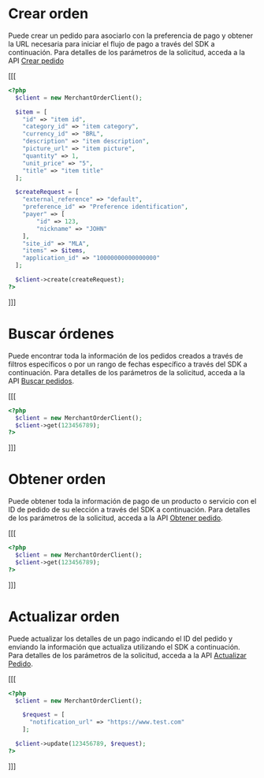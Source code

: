 # Crear orden

Puede crear un pedido para asociarlo con la preferencia de pago y obtener la URL necesaria para iniciar el flujo de pago a través del SDK a continuación. Para detalles de los parámetros de la solicitud, acceda a la API [Crear pedido](/developers/es/reference/merchant_orders/_merchant_orders/post)


[[[
```php
<?php
  $client = new MerchantOrderClient();

  $item = [
    "id" => "item id",
    "category_id" => "item category",
    "currency_id" => "BRL",
    "description" => "item description",
    "picture_url" => "item picture",
    "quantity" => 1,
    "unit_price" => "5",
    "title" => "item title"
  ];

  $createRequest = [
    "external_reference" => "default",
    "preference_id" => "Preference identification",
    "payer" => [
        "id" => 123,
        "nickname" => "JOHN"
    ],
    "site_id" => "MLA",
    "items" => $items,
    "application_id" => "10000000000000000"
  ];

  $client->create(createRequest);
?>
```
]]]

# Buscar órdenes

Puede encontrar toda la información de los pedidos creados a través de filtros específicos o por un rango de fechas específico a través del SDK a continuación. Para detalles de los parámetros de la solicitud, acceda a la API [Buscar pedidos](/developers/es/reference/merchant_orders/_merchant_orders_search/get).

[[[
```php
<?php
  $client = new MerchantOrderClient();
  $client->get(123456789);
?>
```
]]]

# Obtener orden

Puede obtener toda la información de pago de un producto o servicio con el ID de pedido de su elección a través del SDK a continuación. Para detalles de los parámetros de la solicitud, acceda a la API [Obtener pedido](/developers/es/reference/merchant_orders/_merchant_orders_id/get).

[[[
```php
<?php
  $client = new MerchantOrderClient();
  $client->get(123456789);
?>
```
]]]

# Actualizar orden

Puede actualizar los detalles de un pago indicando el ID del pedido y enviando la información que actualiza utilizando el SDK a continuación. Para detalles de los parámetros de la solicitud, acceda a la API [Actualizar Pedido](/developers/es/reference/merchant_orders/_merchant_orders_id/put).

[[[
```php
<?php
  $client = new MerchantOrderClient();

    $request = [
      "notification_url" => "https://www.test.com"
    ];

  $client->update(123456789, $request);
?>
```
]]]
